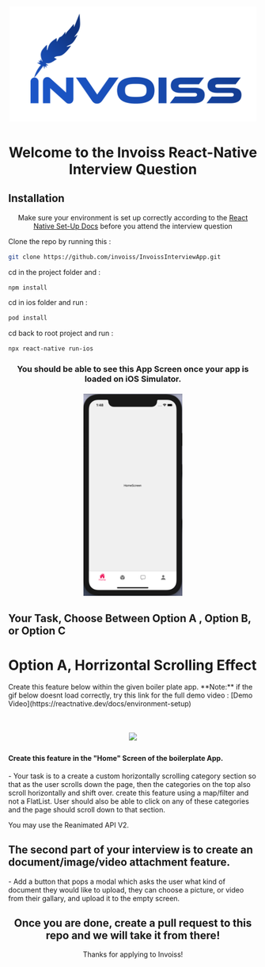 [<h1 align="center"><img width="500" src="./ReadMeAssets/Invoiss-logo.png"></h1>](https://invoiss.com)

<div align="center">
<h1>Welcome to the Invoiss React-Native Interview Question</h1> 
</div> 

## Installation

<div align="center">
  
Make sure your environment is set up correctly according to the [React Native Set-Up Docs](https://reactnative.dev/docs/environment-setup) 
before you attend the interview question
</div> 



<p>Clone the repo by running this : </p>

```bash
git clone https://github.com/invoiss/InvoissInterviewApp.git
```

<p>cd in the project folder and :  </p>

```bash
npm install
```
<p>cd in ios folder and run :  </p>

```bash
pod install
```

<p>cd back to root project and run :  </p>

```bash
npx react-native run-ios
```


<h3 align="center">
You should be able to see this App Screen once your app is loaded on iOS Simulator. </br></br>
<img src="./ReadMeAssets/app-screen.png" width="200">
</h3>

## Your Task, Choose Between Option A , Option B, or Option C

<h1>Option A, Horrizontal Scrolling Effect </h1>
Create this feature below within the given boiler plate app.
**Note:** if the gif below doesnt load correctly, try this link for the full demo video : [Demo Video](https://reactnative.dev/docs/environment-setup)
<h1 align="center"><img src="./ReadMeAssets/app-example.gif" width="200"></h1>

<h4> Create this feature in the "Home" Screen of the boilerplate App. </h4>
- Your task is to a create a custom horizontally scrolling category section so that as the user scrolls down the page, then the categories on the top also scroll horizontally and shift over. create this feature using a map/filter and not a FlatList. User should also be able to click on any of these categories and the page should scroll down to that section. 

You may use the Reanimated API V2.




<h2>The second part of your interview is to create an document/image/video attachment feature.</h2>
- Add a button that pops a modal which asks the user what kind of document they would like to upload, they can choose a picture, or video from their gallary, and upload it to the empty screen. 




<div align="center">
<h2>Once you are done, create a pull request to this repo and we will take it from there! </h2> 
Thanks for applying to Invoiss!
</div> 




